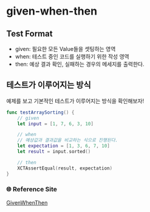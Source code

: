 # given-when-then

## Test Format
- given: 필요한 모든 Value들을 셋팅하는 영역
- when: 테스트 중인 코드를 실행하기 위한 작성 영역
- then: 예상 결과 확인, 실패하는 경우의 메세지를 출력한다.

## 테스트가 이루어지는 방식
예제를 보고 기본적인 테스트가 이루어지는 방식을 확인해보자!

```Swift
func testArraySorting() {
    // given
	let input = [1, 7, 6, 3, 10]

    // when
    // 예상값과 결과값을 비교하는 식으로 진행된다.
	let expectation = [1, 3, 6, 7, 10]
	let result = input.sorted()

    // then
	XCTAssertEqual(result, expectation)
}
```

### 🌐 Reference Site
[GivenWhenThen](https://martinfowler.com/bliki/GivenWhenThen.html)